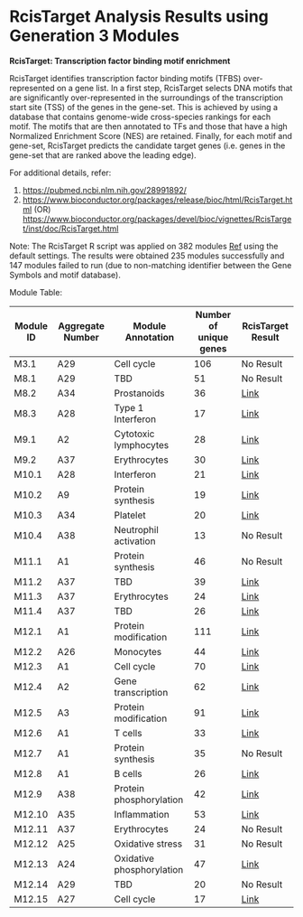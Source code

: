 # RcisTarget Analysis Results using Generation 3 Modules

**RcisTarget: Transcription factor binding motif enrichment**

RcisTarget identifies transcription factor binding motifs (TFBS) over-represented on a gene list. In a first step, RcisTarget selects DNA motifs that are significantly over-represented in the surroundings of the transcription start site (TSS) of the genes in the gene-set. This is achieved by using a database that contains genome-wide cross-species rankings for each motif. The motifs that are then annotated to TFs and those that have a high Normalized Enrichment Score (NES) are retained. Finally, for each motif and gene-set, RcisTarget predicts the candidate target genes (i.e. genes in the gene-set that are ranked above the leading edge).

For additional details, refer:
1. https://pubmed.ncbi.nlm.nih.gov/28991892/
2. https://www.bioconductor.org/packages/release/bioc/html/RcisTarget.html (OR) https://www.bioconductor.org/packages/devel/bioc/vignettes/RcisTarget/inst/doc/RcisTarget.html


Note:
The RcisTarget R script was applied on 382 modules [Ref](https://www.biorxiv.org/content/10.1101/525709v2) using the default settings. The results were obtained 235 modules successfully and 147 modules failed to run (due to non-matching identifier between the Gene Symbols and motif database).




Module Table:

| Module ID | Aggregate   Number | Module   Annotation         | Number of unique   genes | RcisTarget   Result                                                                                  |
|-----------|--------------------|-----------------------------|--------------------------|------------------------------------------------------------------------------------------------------|
| M3.1      |         A29        | Cell cycle                  | 106                      | No Result                                                                                            |
| M8.1      |         A29        | TBD                         | 51                       | No Result                                                                                            |
| M8.2      |         A34        | Prostanoids                 | 36                       | [Link](https://github.com/Motoufiq/DC_Gen3_Module_Analysis/tree/main/RcisTarget_Output_v1/M8.2%20)   |
| M8.3      |         A28        | Type 1 Interferon           | 17                       | [Link](https://github.com/Motoufiq/DC_Gen3_Module_Analysis/tree/main/RcisTarget_Output_v1/M8.3%20)   |
| M9.1      |         A2         | Cytotoxic lymphocytes       | 28                       | [Link](https://github.com/Motoufiq/DC_Gen3_Module_Analysis/tree/main/RcisTarget_Output_v1/M9.1%20)   |
| M9.2      |         A37        | Erythrocytes                | 30                       | [Link](https://github.com/Motoufiq/DC_Gen3_Module_Analysis/tree/main/RcisTarget_Output_v1/M9.2%20)   |
| M10.1     |         A28        | Interferon                  | 21                       | [Link](https://github.com/Motoufiq/DC_Gen3_Module_Analysis/tree/main/RcisTarget_Output_v1/M10.1%20)  |
| M10.2     |         A9         | Protein synthesis           | 19                       | [Link](https://github.com/Motoufiq/DC_Gen3_Module_Analysis/tree/main/RcisTarget_Output_v1/M10.2%20)  |
| M10.3     |         A34        | Platelet                    | 20                       | [Link](https://github.com/Motoufiq/DC_Gen3_Module_Analysis/tree/main/RcisTarget_Output_v1/M10.3%20)  |
| M10.4     |         A38        | Neutrophil activation       | 13                       | No Result                                                                                            |
| M11.1     |         A1         | Protein synthesis           | 46                       | No Result                                                                                            |
| M11.2     |         A37        | TBD                         | 39                       | [Link](https://github.com/Motoufiq/DC_Gen3_Module_Analysis/tree/main/RcisTarget_Output_v1/M11.2%20)  |
| M11.3     |         A37        | Erythrocytes                | 24                       | [Link](https://github.com/Motoufiq/DC_Gen3_Module_Analysis/tree/main/RcisTarget_Output_v1/M11.3%20)  |
| M11.4     |         A37        | TBD                         | 26                       | [Link](https://github.com/Motoufiq/DC_Gen3_Module_Analysis/tree/main/RcisTarget_Output_v1/M11.4%20)  |
| M12.1     |         A1         | Protein modification        | 111                      | [Link](https://github.com/Motoufiq/DC_Gen3_Module_Analysis/tree/main/RcisTarget_Output_v1/M12.1%20)  |
| M12.2     |         A26        | Monocytes                   | 44                       | [Link](https://github.com/Motoufiq/DC_Gen3_Module_Analysis/tree/main/RcisTarget_Output_v1/M12.2%20)  |
| M12.3     |         A1         | Cell cycle                  | 70                       | [Link](https://github.com/Motoufiq/DC_Gen3_Module_Analysis/tree/main/RcisTarget_Output_v1/M12.3%20)  |
| M12.4     |         A2         | Gene transcription          | 62                       | [Link](https://github.com/Motoufiq/DC_Gen3_Module_Analysis/tree/main/RcisTarget_Output_v1/M12.4%20)  |
| M12.5     |         A3         | Protein modification        | 91                       | [Link](https://github.com/Motoufiq/DC_Gen3_Module_Analysis/tree/main/RcisTarget_Output_v1/M12.5%20)  |
| M12.6     |         A1         | T cells                     | 33                       | [Link](https://github.com/Motoufiq/DC_Gen3_Module_Analysis/tree/main/RcisTarget_Output_v1/M12.6%20)  |
| M12.7     |         A1         | Protein synthesis           | 35                       | No Result                                                                                            |
| M12.8     |         A1         | B cells                     | 26                       | [Link](https://github.com/Motoufiq/DC_Gen3_Module_Analysis/tree/main/RcisTarget_Output_v1/M12.8%20)  |
| M12.9     |         A38        | Protein   phosphorylation   | 42                       | [Link](https://github.com/Motoufiq/DC_Gen3_Module_Analysis/tree/main/RcisTarget_Output_v1/M12.9%20)  |
| M12.10    |         A35        | Inflammation                | 53                       | [Link](https://github.com/Motoufiq/DC_Gen3_Module_Analysis/tree/main/RcisTarget_Output_v1/M12.10%20) |
| M12.11    |         A37        | Erythrocytes                | 24                       | No Result                                                                                            |
| M12.12    |         A25        | Oxidative stress            | 31                       | No Result                                                                                            |
| M12.13    |         A24        | Oxidative   phosphorylation | 47                       | [Link](https://github.com/Motoufiq/DC_Gen3_Module_Analysis/tree/main/RcisTarget_Output_v1/M12.13%20) |
| M12.14    |         A29        | TBD                         | 20                       | No Result                                                                                            |
| M12.15    |         A27        | Cell cycle                  | 17                       | [Link](https://github.com/Motoufiq/DC_Gen3_Module_Analysis/tree/main/RcisTarget_Output_v1/M12.15%20) |
